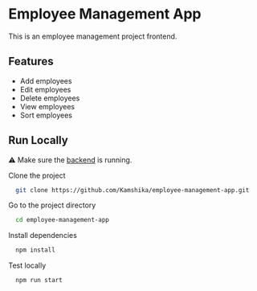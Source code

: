 # Employee Management App

This is an employee management project frontend.

## Features

* Add employees
* Edit employees
* Delete employees
* View employees
* Sort employees

## Run Locally

⚠️ Make sure the [backend](https://github.com/Kamshika/employee-management.git) is running.

Clone the project

```bash
  git clone https://github.com/Kamshika/employee-management-app.git
```

Go to the project directory

```bash
  cd employee-management-app
```

Install dependencies

```bash
  npm install
```

Test locally

```bash
  npm run start
```